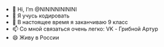 - 👋 Hi, I’m @NININNINININI
- 👀 Я учусь кодировать
- 🌱 В настоящее время я заканчиваю 9 класс
- 📫 Со мной связаться очень легко: VK - Грибной Артур
- 😄 Живу в России
<!---
NININNINININI/NININNINININI is a ✨ special ✨ repository because its `README.md` (this file) appears on your GitHub profile.
You can click the Preview link to take a look at your changes.
--->
